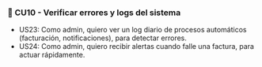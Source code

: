 ### 🔸 CU10 - Verificar errores y logs del sistema

- US23: Como admin, quiero ver un log diario de procesos automáticos (facturación, notificaciones), para detectar errores.
- US24: Como admin, quiero recibir alertas cuando falle una factura, para actuar rápidamente.